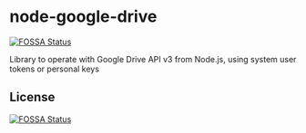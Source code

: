# node-google-drive
[![FOSSA Status](https://app.fossa.io/api/projects/git%2Bgithub.com%2FHuasoFoundries%2Fnode-google-drive.svg?type=shield)](https://app.fossa.io/projects/git%2Bgithub.com%2FHuasoFoundries%2Fnode-google-drive?ref=badge_shield)

Library to operate with Google Drive API v3 from Node.js, using system user tokens or personal keys


## License
[![FOSSA Status](https://app.fossa.io/api/projects/git%2Bgithub.com%2FHuasoFoundries%2Fnode-google-drive.svg?type=large)](https://app.fossa.io/projects/git%2Bgithub.com%2FHuasoFoundries%2Fnode-google-drive?ref=badge_large)